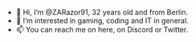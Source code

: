 - 👋 Hi, I’m @ZARazor91, 32 years old and from Berlin.
- 👀 I’m interested in gaming, coding and IT in general.
- 📫 You can reach me on here, on Discord or Twitter.

<!---
ZARazor91/ZARazor91 is a ✨ special ✨ repository because its `README.md` (this file) appears on your GitHub profile.
You can click the Preview link to take a look at your changes.
--->
